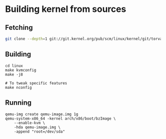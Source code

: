 # Building kernel from sources

## Fetching

```bash
git clone --depth=1 git://git.kernel.org/pub/scm/linux/kernel/git/torvalds/linux.git
```

## Building

```
cd linux
make kvmconfig
make -j8

# To tweak specific features
make nconfig
```

## Running

```
qemu-img create qemu-image.img 1g
qemu-system-x86_64 -kernel arch/x86/boot/bzImage \
	--enable-kvm \
	-hda qemu-image.img \
	-append "root=/dev/sda"
```

